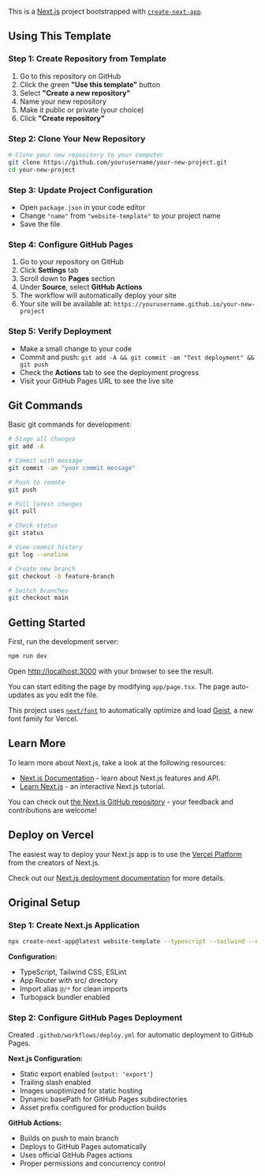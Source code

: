 This is a [Next.js](https://nextjs.org) project bootstrapped with [`create-next-app`](https://nextjs.org/docs/app/api-reference/cli/create-next-app).

## Using This Template

### Step 1: Create Repository from Template
1. Go to this repository on GitHub
2. Click the green **"Use this template"** button
3. Select **"Create a new repository"**
4. Name your new repository
5. Make it public or private (your choice)
6. Click **"Create repository"**

### Step 2: Clone Your New Repository
```bash
# Clone your new repository to your computer
git clone https://github.com/yourusername/your-new-project.git
cd your-new-project
```

### Step 3: Update Project Configuration
- Open `package.json` in your code editor
- Change `"name"` from `"website-template"` to your project name
- Save the file

### Step 4: Configure GitHub Pages
1. Go to your repository on GitHub
2. Click **Settings** tab
3. Scroll down to **Pages** section
4. Under **Source**, select **GitHub Actions**
5. The workflow will automatically deploy your site
6. Your site will be available at: `https://yourusername.github.io/your-new-project`

### Step 5: Verify Deployment
- Make a small change to your code
- Commit and push: `git add -A && git commit -am "Test deployment" && git push`
- Check the **Actions** tab to see the deployment progress
- Visit your GitHub Pages URL to see the live site

## Git Commands

Basic git commands for development:

```bash
# Stage all changes
git add -A

# Commit with message
git commit -am "your commit message"

# Push to remote
git push

# Pull latest changes
git pull

# Check status
git status

# View commit history
git log --oneline

# Create new branch
git checkout -b feature-branch

# Switch branches
git checkout main
```

## Getting Started

First, run the development server:

```bash
npm run dev
```

Open [http://localhost:3000](http://localhost:3000) with your browser to see the result.

You can start editing the page by modifying `app/page.tsx`. The page auto-updates as you edit the file.

This project uses [`next/font`](https://nextjs.org/docs/app/building-your-application/optimizing/fonts) to automatically optimize and load [Geist](https://vercel.com/font), a new font family for Vercel.

## Learn More

To learn more about Next.js, take a look at the following resources:

- [Next.js Documentation](https://nextjs.org/docs) - learn about Next.js features and API.
- [Learn Next.js](https://nextjs.org/learn) - an interactive Next.js tutorial.

You can check out [the Next.js GitHub repository](https://github.com/vercel/next.js) - your feedback and contributions are welcome!

## Deploy on Vercel

The easiest way to deploy your Next.js app is to use the [Vercel Platform](https://vercel.com/new?utm_medium=default-template&filter=next.js&utm_source=create-next-app&utm_campaign=create-next-app-readme) from the creators of Next.js.

Check out our [Next.js deployment documentation](https://nextjs.org/docs/app/building-your-application/deploying) for more details.

## Original Setup

### Step 1: Create Next.js Application
```bash
npx create-next-app@latest website-template --typescript --tailwind --eslint --app --src-dir --import-alias "@/*"
```

**Configuration:**
- TypeScript, Tailwind CSS, ESLint
- App Router with src/ directory
- Import alias `@/*` for clean imports
- Turbopack bundler enabled

### Step 2: Configure GitHub Pages Deployment
Created `.github/workflows/deploy.yml` for automatic deployment to GitHub Pages.

**Next.js Configuration:**
- Static export enabled (`output: 'export'`)
- Trailing slash enabled
- Images unoptimized for static hosting
- Dynamic basePath for GitHub Pages subdirectories
- Asset prefix configured for production builds

**GitHub Actions:**
- Builds on push to main branch
- Deploys to GitHub Pages automatically
- Uses official GitHub Pages actions
- Proper permissions and concurrency control
